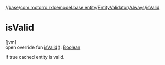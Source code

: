 //[base](../../../../index.md)/[com.motorro.rxlcemodel.base.entity](../../index.md)/[EntityValidator](../index.md)/[Always](index.md)/[isValid](is-valid.md)

# isValid

[jvm]\
open override fun [isValid](is-valid.md)(): [Boolean](https://kotlinlang.org/api/latest/jvm/stdlib/kotlin/-boolean/index.html)

If true cached entity is valid.
